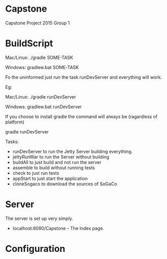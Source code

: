 # Capstone
Capstone Project 2015 Group 1

# BuildScript

Mac/Linux: ./gradle SOME-TASK

Windows: gradlew.bat SOME-TASK

Fo the uninformed just run the task runDevServer and everything will work.

Eg:

Mac/Linux: ./gradle runDevServer

Windows: gradlew.bat runDevServer

If you choose to install gradle the command will always be (ragardless of platform)

gradle runDevServer

Tasks:
- runDevServer to run the Jetty Server building everything.
- jettyRunWar to run the Server without building
- buildAll to just build and not run the server
- assemble to build without running tests
- check to just run tests
- appStart to just start the application
- cloneSogaco to download the sources of SoGaCo

# Server

The server is set up very simply.

- localhost:8080/Capstone - The Index page.

# Configuration


